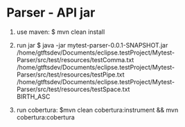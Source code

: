 Parser - API jar
============================
1. use maven: 
$ mvn clean install

2. run jar
$ java -jar mytest-parser-0.0.1-SNAPSHOT.jar \
 /home/gtftsdev/Documents/eclipse.testProject/Mytest-Parser/src/test/resources/testComma.txt \
 /home/gtftsdev/Documents/eclipse.testProject/Mytest-Parser/src/test/resources/testPipe.txt \
 /home/gtftsdev/Documents/eclipse.testProject/Mytest-Parser/src/test/resources/testSpace.txt \
 BIRTH_ASC
 

3. run cobertura:
$mvn clean cobertura:instrument && mvn cobertura:cobertura